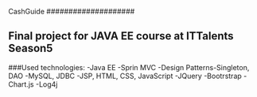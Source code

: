CashGuide 
####################

Final project for JAVA EE course at ITTalents Season5
-------------------------------------------------------

###Used technologies:
-Java EE
-Sprin MVC
-Design Patterns-Singleton, DAO
-MySQL, JDBC
-JSP, HTML, CSS, JavaScript
-JQuery
-Bootrstrap
-Chart.js
-Log4j